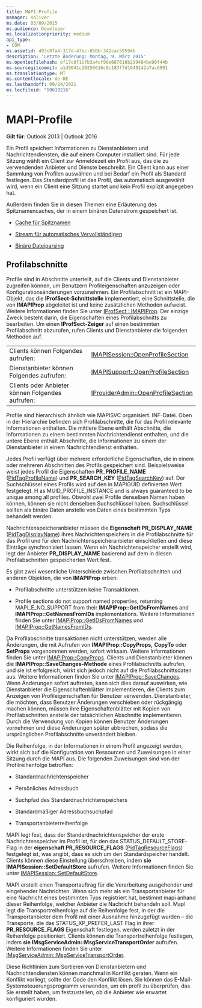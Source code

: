 ```yaml
---
title: MAPI-Profile
manager: soliver
ms.date: 03/09/2015
ms.audience: Developer
ms.localizationpriority: medium
api_type:
- COM
ms.assetid: 493c87a4-317d-47ec-850b-342cac59594b
description: 'Letzte Änderung: Montag, 9. März 2015'
ms.openlocfilehash: ef17c0f1cfb3a4cf90e687616b299484be90f44b
ms.sourcegitcommit: a1d9041c20256616c9c183f7d1049142a7ac6991
ms.translationtype: MT
ms.contentlocale: de-DE
ms.lasthandoff: 09/24/2021
ms.locfileid: "59610216"
---
```

# <a name="mapi-profiles"></a>MAPI-Profile

  
  
**Gilt für**: Outlook 2013 | Outlook 2016 
  
Ein Profil speichert Informationen zu Dienstanbietern und Nachrichtendiensten, die auf einem Computer installiert sind. Für jede Sitzung wählt ein Client zur Anmeldezeit ein Profil aus, das die zu verwendenden Anbieter und Dienste beschreibt. Ein Client kann aus einer Sammlung von Profilen auswählen und bei Bedarf ein Profil als Standard festlegen. Das Standardprofil ist das Profil, das automatisch ausgewählt wird, wenn ein Client eine Sitzung startet und kein Profil explizit angegeben hat.
  
Außerdem finden Sie in diesen Themen eine Erläuterung des Spitznamencaches, der in einem binären Datenstrom gespeichert ist.
  
- [Cache für Spitznamen](nickname-cache.md)
    
- [Stream für automatisches Vervollständigen](autocomplete-stream.md)
    
- [Binäre Dateiparsing](https://portalvhds6gyn3khqwmgzd.blob.core.windows.net/files/NK2/NK2WithBinaryExample.pdf)
    
## <a name="profile-sections"></a>Profilabschnitte

Profile sind in Abschnitte unterteilt, auf die Clients und Dienstanbieter zugreifen können, um Benutzern Profileigenschaften anzuzeigen oder Konfigurationsänderungen vorzunehmen. Ein Profilabschnitt ist ein MAPI-Objekt, das die **IProfSect-Schnittstelle** implementiert, eine Schnittstelle, die von **IMAPIProp** abgeleitet ist und keine zusätzlichen Methoden aufweist. Weitere Informationen finden Sie unter [IProfSect : IMAPIProp](iprofsectimapiprop.md). Der einzige Zweck besteht darin, die Eigenschaften eines Profilabschnitts zu bearbeiten. Um einen **IProfSect-Zeiger** auf einen bestimmten Profilabschnitt abzurufen, rufen Clients und Dienstanbieter die folgenden Methoden auf. 
  
|||
|:-----|:-----|
|Clients können Folgendes aufrufen:  <br/> |[IMAPISession::OpenProfileSection](imapisession-openprofilesection.md) <br/> |
|Dienstanbieter können Folgendes aufrufen:  <br/> |[IMAPISupport::OpenProfileSection](imapisupport-openprofilesection.md) <br/> |
|Clients oder Anbieter können Folgendes aufrufen:  <br/> |[IProviderAdmin::OpenProfileSection](iprovideradmin-openprofilesection.md) <br/> |
   
Profile sind hierarchisch ähnlich wie MAPISVC organisiert. INF-Datei. Oben in der Hierarchie befinden sich Profilabschnitte, die für das Profil relevante Informationen enthalten. Die mittlere Ebene enthält Abschnitte, die Informationen zu einem bestimmten Nachrichtendienst enthalten, und die untere Ebene enthält Abschnitte, die Informationen zu einem der Dienstanbieter in einem Nachrichtendienst enthalten. 
  
Jedes Profil verfügt über mehrere erforderliche Eigenschaften, die in einem oder mehreren Abschnitten des Profils gespeichert sind. Beispielsweise weist jedes Profil die Eigenschaften **PR_PROFILE_NAME** ([PidTagProfileName](pidtagprofilename-canonical-property.md)) und **PR_SEARCH_KEY** ([PidTagSearchKey](pidtagsearchkey-canonical-property.md)) auf. Der Suchschlüssel eines Profils wird auf den in MAPIGUID definierten Wert festgelegt. H as MUID_PROFILE_INSTANCE and is always guaranteed to be unique among all profiles. Obwohl zwei Profile denselben Namen haben können, können sie nicht denselben Suchschlüssel haben. Suchschlüssel sollten als binäre Daten anstelle von Daten eines bestimmten Typs behandelt werden.
  
Nachrichtenspeicheranbieter müssen die **Eigenschaft PR_DISPLAY_NAME** ([PidTagDisplayName](pidtagdisplayname-canonical-property.md)) ihres Nachrichtenspeichers in die Profilabschnitte für das Profil und für den Nachrichtenspeicheranbieter einschließen und diese Einträge synchronisiert lassen. Wenn ein Nachrichtenspeicher erstellt wird, legt der Anbieter **PR_DISPLAY_NAME** basierend auf dem in diesen Profilabschnitten gespeicherten Wert fest. 
  
Es gibt zwei wesentliche Unterschiede zwischen Profilabschnitten und anderen Objekten, die von **IMAPIProp** erben: 
  
- Profilabschnitte unterstützen keine Transaktionen.
    
- Profile sections do not support named properties, returning MAPI_E_NO_SUPPORT from their **IMAPIProp::GetIDsFromNames** and **IMAPIProp::GetNamesFromIDs** implementations. Weitere Informationen finden Sie unter [IMAPIProp::GetIDsFromNames](imapiprop-getidsfromnames.md) und [IMAPIProp::GetNamesFromIDs](imapiprop-getnamesfromids.md).
    
Da Profilabschnitte transaktionen nicht unterstützen, werden alle Änderungen, die mit Aufrufen von **IMAPIProp::CopyProps,** **CopyTo** oder **SetProps** vorgenommen werden, sofort wirksam. Weitere Informationen finden Sie unter [IMAPIProp::CopyProps](imapiprop-copyprops.md). Clients und Dienstanbieter können die **IMAPIProp::SaveChanges-Methode** eines Profilabschnitts aufrufen, und sie ist erfolgreich, wirkt sich jedoch nicht auf die Profilabschnittsdaten aus. Weitere Informationen finden Sie unter [IMAPIProp::SaveChanges](imapiprop-savechanges.md). Wenn Änderungen sofort auftreten, kann sich dies darauf auswirken, wie Dienstanbieter die Eigenschaftenblätter implementieren, die Clients zum Anzeigen von Profileigenschaften für Benutzer verwenden. Dienstanbieter, die möchten, dass Benutzer Änderungen verschieben oder rückgängig machen können, müssen ihre Eigenschaftenblätter mit Kopien von Profilabschnitten anstelle der tatsächlichen Abschnitte implementieren. Durch die Verwendung von Kopien können Benutzer Änderungen vornehmen und diese Änderungen später abbrechen, sodass die ursprünglichen Profilabschnitte unverändert bleiben. 
  
Die Reihenfolge, in der Informationen in einem Profil angezeigt werden, wirkt sich auf die Konfiguration von Ressourcen und Zuweisungen in einer Sitzung durch die MAPI aus. Die folgenden Zuweisungen sind von der Profilreihenfolge betroffen:
  
- Standardnachrichtenspeicher
    
- Persönliches Adressbuch
    
- Suchpfad des Standardnachrichtenspeichers
    
- Standardmäßiger Adressbuchsuchpfad
    
- Transportanbieterreihenfolge
    
MAPI legt fest, dass der Standardnachrichtenspeicher der erste Nachrichtenspeicher im Profil ist, für den das STATUS_DEFAULT_STORE-Flag in der **eigenschaft PR_RESOURCE_FLAGS** ([PidTagResourceFlags](pidtagresourceflags-canonical-property.md)) festgelegt ist, was angibt, dass es sich um den Standardspeicher handelt. Clients können diese Einstellung überschreiben, indem **sie IMAPISession::SetDefaultStore** aufrufen. Weitere Informationen finden Sie unter [IMAPISession::SetDefaultStore](imapisession-setdefaultstore.md).
  
MAPI erstellt einen Transportauftrag für die Verarbeitung ausgehender und eingehender Nachrichten. Wenn sich mehr als ein Transportanbieter für eine Nachricht eines bestimmten Typs registriert hat, bestimmt mapi anhand dieser Reihenfolge, welcher Anbieter die Nachricht behandeln soll. MapI legt die Transportreihenfolge auf die Reihenfolge fest, in der die Transportanbieter dem Profil mit einer Ausnahme hinzugefügt wurden – die Transporte, die das STATUS_XP_PREFER_LAST Flag in ihrer **PR_RESOURCE_FLAGS** Eigenschaft festlegen, werden zuletzt in der Reihenfolge positioniert. Clients können die Transportreihenfolge festlegen, indem **sie IMsgServiceAdmin::MsgServiceTransportOrder** aufrufen. Weitere Informationen finden Sie unter [IMsgServiceAdmin::MsgServiceTransportOrder](imsgserviceadmin-msgservicetransportorder.md).
  
Diese Richtlinien zum Sortieren von Dienstanbietern und Nachrichtendiensten können manchmal in Konflikt geraten. Wenn ein Konflikt vorliegt, sollte der Code den Konflikt lösen. Sie können das E-Mail-Systemsteuerungsprogramm verwenden, um ein profil zu überprüfen, das Sie erstellt haben, um festzustellen, ob die Anbieter wie erwartet konfiguriert wurden.
  

